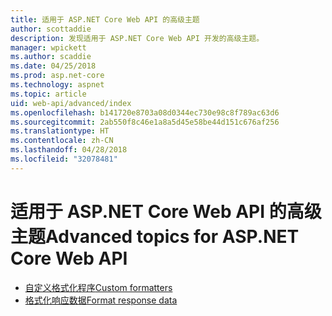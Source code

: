 ```yaml
---
title: 适用于 ASP.NET Core Web API 的高级主题
author: scottaddie
description: 发现适用于 ASP.NET Core Web API 开发的高级主题。
manager: wpickett
ms.author: scaddie
ms.date: 04/25/2018
ms.prod: asp.net-core
ms.technology: aspnet
ms.topic: article
uid: web-api/advanced/index
ms.openlocfilehash: b141720e8703a08d0344ec730e98c8f789ac63d6
ms.sourcegitcommit: 2ab550f8c46e1a8a5d45e58be44d151c676af256
ms.translationtype: HT
ms.contentlocale: zh-CN
ms.lasthandoff: 04/28/2018
ms.locfileid: "32078481"
---
```

# <a name="advanced-topics-for-aspnet-core-web-api"></a><span data-ttu-id="a284a-103">适用于 ASP.NET Core Web API 的高级主题</span><span class="sxs-lookup"><span data-stu-id="a284a-103">Advanced topics for ASP.NET Core Web API</span></span>

* [<span data-ttu-id="a284a-104">自定义格式化程序</span><span class="sxs-lookup"><span data-stu-id="a284a-104">Custom formatters</span></span>](xref:web-api/advanced/custom-formatters)
* [<span data-ttu-id="a284a-105">格式化响应数据</span><span class="sxs-lookup"><span data-stu-id="a284a-105">Format response data</span></span>](xref:web-api/advanced/formatting)